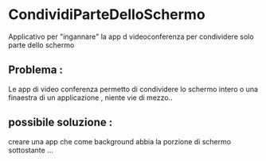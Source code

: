 # CondividiParteDelloSchermo
Applicativo per "ingannare" la app d videoconferenza per condividere solo parte dello schermo


## Problema :
Le app di video conferenza permetto di condividere lo schermo intero o una finaestra di un applicazione , niente vie di mezzo..

## possibile soluzione :

creare una app che come background abbia la porzione di schermo sottostante ...


